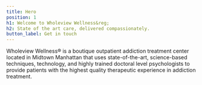 ```yaml
---
title: Hero
position: 1
h1: Welcome to Wholeview Wellness&reg;
h2: State of the art care, delivered compassionately.
button_label: Get in touch
---
```


Wholeview Wellness&reg; is a boutique outpatient addiction treatment center located in Midtown Manhattan that uses state-of-the-art, science-based techniques, technology, and highly trained doctoral level psychologists to provide patients with the highest quality therapeutic experience in addiction treatment.
